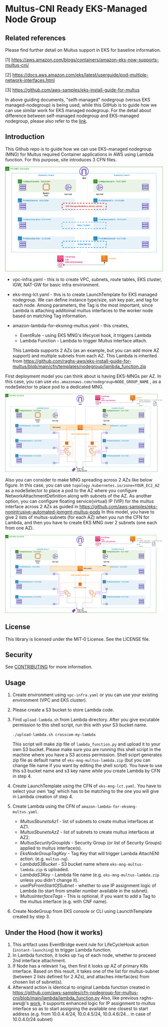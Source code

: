 # Multus-CNI Ready EKS-Managed Node Group 

## Related references

Please find further detail on Multus support in EKS for baseline information. 

[1] https://aws.amazon.com/blogs/containers/amazon-eks-now-supports-multus-cni/ 

[2] https://docs.aws.amazon.com/eks/latest/userguide/pod-multiple-network-interfaces.html 

[3] https://github.com/aws-samples/eks-install-guide-for-multus

In above guiding documents, "selft-managed" nodegroup (versus EKS managed-nodegroup) is being used, while this GitHub is to guide how we can use similar work for EKS managed nodegroup. For the detail about difference between self-managed nodegroup and EKS-managed nodegroup, please also refer to the [link](https://docs.aws.amazon.com/eks/latest/userguide/eks-compute.html).



## Introduction

This Github repo is to guide how we can use EKS-managed nodegroup (MNG) for Multus required Container applications in AWS using Lambda function. For this purpose, site introduces 3 CFN files. 

![EksMngInfra.drawio](./image/EksMngInfra.drawio.png)



* vpc-infra.yaml  - this is to create VPC, subnets, route tables, EKS cluster, IGW, NAT-GW for basic infra environment. 

* eks-mng-lct.yaml - this is to create LaunchTemplate for EKS managed nodegroup. We can define instance type/size, ssh key pair, and tag for each node. Among parameters, the Tag is the most important, since Lambda is attaching additoinal multus interfaces to the worker node based on matching Tag information. 

* amazon-lambda-for-eksmng-multus.yaml - this creates,

  * EventRule - using EKS MNG's lifecycel hook, it triggers Lambda 
  * Lambda Function - Lambda to trigger Multus interface attach. 

  This Lambda supports 2 AZs (as an example, but you can add more AZ support) and multiple subnets from each AZ. This Lambda is inherited from https://github.com/raghs-aws/eks-install-guide-for-multus/blob/main/cfn/templates/nodegroup/lambda_function.zip



First deployment model you can think about is having EKS-MNGs per AZ. In this case, you can use `eks.amazonaws.com/nodegroup=NODE_GROUP_NAME` , as a nodeSelector to place pod to a dedicated MNG. 

![EksMngInfra-final-config.drawio](./image/EksMngInfra-final-config-2ngs.drawio.png)



Also you can consider to make MNG spreading across 2 AZs like below figure. In this case, you can use `topology.kubernetes.io/zone=YOUR_EC2_AZ` as a nodeSelector to place a pod to the AZ where you configure NetworkAttachmentDefinition along with subnets of the AZ. As another option, you can configure floating service(virtual) IP (VIP) for the multus interface across 2 AZs as guided in https://github.com/aws-samples/eks-nonintrusive-automated-ipmgmt-multus-pods 
In this model, you have to give 2 lists of multus-subnets (for each AZ) when you run the CFN for Lambda, and then you have to create EKS MNG over 2 subnets (one each from one AZ). 

![EksMngInfra-final-config.drawio](./image/EksMngInfra-final-config-1ng.drawio.png)



## License 

This library is licensed under the MIT-0 License. See the LICENSE file.



## Security

See [CONTRIBUTING](CONTRIBUTING.md#security-issue-notifications) for more information.


## Usage

1. Create environment using `vpc-infra.yaml` or you can use your existing environment (VPC and EKS cluster). 

2. Please create a S3 bucket to store Lambda code. 

3. Find `upload-lambda.sh` from Lambda directory. After you give excutable permission to this shell script, run this with your S3 bucket name.

   `````
   ./upload-lambda.sh crosscom-my-lambda
   `````

   This script will make zip file of `lambda_function.py` and upload it to your own S3 bucket. Please make sure you are running this shell script in the machine where you have a S3 access permission. Shell sciprt generates zip file as default name of  `eks-mng-multus-lambda.zip` (but you can change file name if you want by editing the shell script). You have to use this s3 bucket name and s3 key name while you create Lambda by CFN in step 4.

4. Create LaunchTemplate using the CFN of `eks-mng-lct.yaml`. You have to select your own 'tag' which has to be matching to the one you will give in Lambda creation of step 4.

5. Create Lambda using the CFN of `amazon-lambda-for-eksmng-multus.yaml`.
   * *MultusSbunetsAz1* - list of subnets to create multus interfaces at AZ1. 
   * *MultusSbunetsAz2* - list of subnets to create multus interfaces at AZ2. 
   * *MultusSecurityGroupIds* - Security Group (or list of Security Groups) applied to multus interface(s).
   * *EksNodeGroupTagKey* - Tag Key that will trigger Lambda AttachENI action. (e.g. `multus-ng`).
   * *LambdaS3Bucket* - S3 bucket name where `eks-mng-multus-lambda.zip` is uploaded.
   * *LambdaS3Key* - Lambda file name (e.g. `eks-mng-multus-lambda.zip` unless you didn't change it).
   * *useIPsFromStartOfSubnet* - whether to use IP assignment logic of Lambda (to start from smaller number available in the subnet). 
   * *MultusInterfaceTags* - This is optional, if you want to add a Tag to the multus interface (e.g. with CNF name).  

6. Create NodeGroup from EKS console or CLI using LauncthTemplate created by step 3. 



## Under the Hood (how it works)

1. This artifact uses EventBridge event rule for LifeCycleHook action (`instant-launching`) to trigger Lambda function. 
2. In Lambda function, it looks up `Tag` of each node, whether to proceed 2nd interface attachment. 
3. If Node has a relevant `Tag`, then first it looks up AZ of primary K8s interface. Based on this result, it takes one of the list for multus-subnet (between 2 lists defined for 2 AZs), and attaches interfac(es) from chosen list of subnet(s). 
4. Afterward action is identical to original Lambda function created in https://github.com/aws-samples/cfn-nodegroup-for-multus-cni/blob/main/lambda/lambda_function.py Also, like previous raghs-aws@'s [work](https://github.com/raghs-aws/eks-install-guide-for-multus/blob/main/cfn/templates/nodegroup/lambda_function.zip), it supports enhanced logic for IP assignment to multus interface so as to start assigning the available one closest to start address (e.g. from 10.0.4.4/24, 10.0.4.5/24, 10.0.4.6/24... in case of 10.0.4.0/24 subnet)
